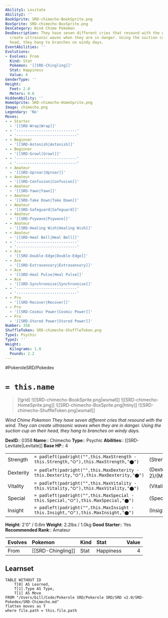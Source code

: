 ```yaml
---
Ability1: Levitate
Ability2: ''
BookSprite: SRD-chimecho-BookSprite.png
BoxSprite: SRD-chimecho-BoxSprite.png
DexCategory: Wind Chime Pokemon
DexDescription: They have seven different cries that resound with the wind. They can
  create ultrasonic waves when they are in danger. Using the suction cup on their
  head, they hang to branches on windy days.
EventAbilities: ''
Evolutions:
- Evolves: From
  Kind: Stat
  Pokemon: '[[SRD-Chingling]]'
  Stat: Happiness
  Value: 4
GenderType: ''
Height:
  Feet: 2.0
  Meters: 0.6
HiddenAbility: ''
HomeSprite: SRD-chimecho-HomeSprite.png
Image: chimecho.png
Legendary: 'No'
Moves:
- - Starter
  - '[[SRD-Wrap|Wrap]]'
- - '---------------------------'
  - '---------------------------'
- - Beginner
  - '[[SRD-Astonish|Astonish]]'
- - Beginner
  - '[[SRD-Growl|Growl]]'
- - '---------------------------'
  - '---------------------------'
- - Amateur
  - '[[SRD-Uproar|Uproar]]'
- - Amateur
  - '[[SRD-Confusion|Confusion]]'
- - Amateur
  - '[[SRD-Yawn|Yawn]]'
- - Amateur
  - '[[SRD-Take Down|Take Down]]'
- - Amateur
  - '[[SRD-Safeguard|Safeguard]]'
- - Amateur
  - '[[SRD-Psywave|Psywave]]'
- - Amateur
  - '[[SRD-Healing Wish|Healing Wish]]'
- - Amateur
  - '[[SRD-Heal Bell|Heal Bell]]'
- - '---------------------------'
  - '---------------------------'
- - Ace
  - '[[SRD-Double-Edge|Double-Edge]]'
- - Ace
  - '[[SRD-Extrasensory|Extrasensory]]'
- - Ace
  - '[[SRD-Heal Pulse|Heal Pulse]]'
- - Ace
  - '[[SRD-Synchronoise|Synchronoise]]'
- - '---------------------------'
  - '---------------------------'
- - Pro
  - '[[SRD-Recover|Recover]]'
- - Pro
  - '[[SRD-Cosmic Power|Cosmic Power]]'
- - Pro
  - '[[SRD-Stored Power|Stored Power]]'
Number: 358
ShuffleToken: SRD-chimecho-ShuffleToken.png
Type1: Psychic
Type2: ''
Weight:
  Kilograms: 1.0
  Pounds: 2.2
---
```


#PokeroleSRD/Pokedex

# `= this.name`

> [!grid]
> ![[SRD-chimecho-BookSprite.png|wsmall]]
> ![[SRD-chimecho-HomeSprite.png]]
> ![[SRD-chimecho-BoxSprite.png|htiny]]
> ![[SRD-chimecho-ShuffleToken.png|wsmall]]


*Wind Chime Pokemon*
*They have seven different cries that resound with the wind. They can create ultrasonic waves when they are in danger. Using the suction cup on their head, they hang to branches on windy days.*

**DexID**:: 0358
**Name**:: Chimecho
**Type**:: Psychic
**Abilities**:: [[SRD-Levitate|Levitate]]
**Base HP**:: 4

|           |                                                                                        |                                          |
| --------- | -------------------------------------------------------------------------------------- | ---------------------------------------- |
| Strength  | `= padleft(padright("",this.MaxStrength - this.Strength,"⭘"),this.MaxStrength,"⬤")`    | (Strength::2)/(MaxStrength::4)   |
| Dexterity | `= padleft(padright("",this.MaxDexterity - this.Dexterity,"⭘"),this.MaxDexterity,"⬤")` | (Dexterity:: 2)/(MaxDexterity::4) |
| Vitality  | `= padleft(padright("",this.MaxVitality - this.Vitality,"⭘"),this.MaxVitality,"⬤")`    | (Vitality::2)/(MaxVitality::5)   |
| Special   | `= padleft(padright("",this.MaxSpecial - this.Special,"⭘"),this.MaxSpecial,"⬤")`       | (Special::3)/(MaxSpecial::6)     |
| Insight   | `= padleft(padright("",this.MaxInsight - this.Insight,"⭘"),this.MaxInsight,"⬤")`       | (Insight::2)/(MaxInsight::5)     |

**Height**: 2'0" / 0.6m
**Weight**: 2.2lbs / 1.0kg
**Good Starter**:: Yes
**Recommended Rank**:: Amateur

| Evolves   | Pokemon           | Kind   | Stat      |   Value |
|:----------|:------------------|:-------|:----------|--------:|
| From      | [[SRD-Chingling]] | Stat   | Happiness |       4 |

## Learnset

```dataview
TABLE WITHOUT ID
    T[0] AS Learned,
    T[1].Type AS Type,
    T[1] AS Move
FROM "/Users/bill/Code/Pokerole SRD/Pokerole SRD/SRD v2.0/SRD-Pokedex/SRD-Chimecho.md"
flatten moves as T
where file.path = this.file.path
```
